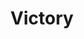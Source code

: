---
git: https://github.com/FormidableLabs/victory
logohandle: formidable_victory
sort: victory
title: Victory
website: https://formidable.com/open-source/victory/
---